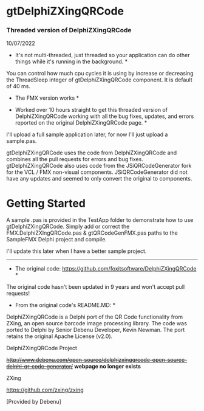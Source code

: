 gtDelphiZXingQRCode
=================

### Threaded version of DelphiZXingQRCode ###

10/07/2022

* It's not multi-threaded, just threaded so your application can do other things while it's running in the background. *

You can control how much cpu cycles it is using by increase or decreasing the ThreadSleep integer of gtDelphiZXingQRCode component.  It is default of 40 ms.

* The FMX version works *

* Worked over 10 hours straight to get this threaded version of DelphiZXingQRCode working with all the bug fixes, updates, and errors reported on the original DelphiZXingQRCode page. *

I'll upload a full sample application later, for now I'll just upload a sample.pas.

gtDelphiZXingQRCode uses the code from DelphiZXingQRCode and combines all the pull requests for errors and bug fixes.  gtDelphiZXingQRCode also uses code from the JSiQRCodeGenerator fork for the VCL / FMX non-visual components.  JSiQRCodeGenerator did not have any updates and seemed to only convert the original to components.

# Getting Started #

A sample .pas is provided in the TestApp folder to demonstrate how to use gtDelphiZXingQRCode. 
Simply add or correct the FMX.DelphiZXIngQRCode.pas & gtQRCodeGenFMX.pas paths to the SampleFMX Delphi project and compile.

I'll update this later when I have a better sample project.

--------------------------------------------------

* The original code: https://github.com/foxitsoftware/DelphiZXingQRCode *

The original code hasn't been updated in 9 years and won't accept pull requests!

* From the original code's README.MD: *

DelphiZXingQRCode is a Delphi port of the QR Code functionality from ZXing, an open source 
barcode image processing library. The code was ported to Delphi by Senior Debenu Developer, 
Kevin Newman. The port retains the original Apache License (v2.0).

DelphiZXingQRCode Project

~~http://www.debenu.com/open-source/delphizxingqrcode-open-source-delphi-qr-code-generator/~~
**webpage no longer exists**

ZXing

https://github.com/zxing/zxing

[Provided by Debenu]
